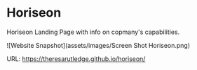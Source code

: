 # Horiseon
Horiseon Landing Page with info on copmany's capabilities.

![Website Snapshot](assets/images/Screen Shot Horiseon.png)

URL: https://theresarutledge.github.io/horiseon/

